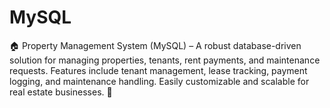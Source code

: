 # MySQL
🏠 Property Management System (MySQL) – A robust database-driven solution for managing properties, tenants, rent payments, and maintenance requests. Features include tenant management, lease tracking, payment logging, and maintenance handling. Easily customizable and scalable for real estate businesses. 🚀
